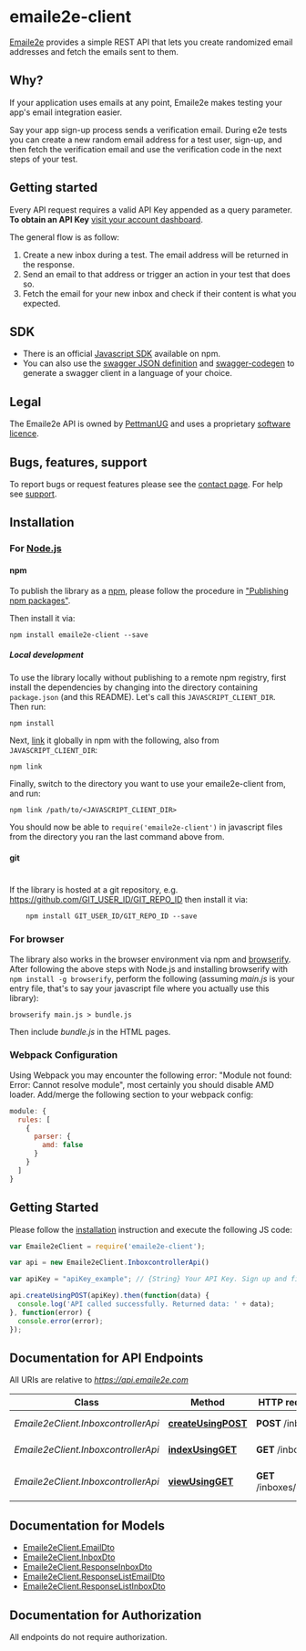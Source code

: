 # emaile2e-client

[Emaile2e](http://www.emaile2e.com) provides a simple REST API that lets you create randomized email addresses and fetch the emails sent to them.

## Why?
If your application uses emails at any point, Emaile2e makes testing your app's email integration easier.

Say your app sign-up process sends a verification email. During e2e tests you can create a new random email 
address for a test user, sign-up, and then fetch the verification email and use the verification code in the next steps of your test.

## Getting started
Every API request requires a valid API Key appended as a query parameter. **To obtain an API Key** [visit your account dashboard](http://www.emaile2e.com/dashboard).  

The general flow is as follow: 
1. Create a new inbox during a test. The email address will be returned in the response. 
2. Send an email to that address or trigger an action in your test that does so.
3. Fetch the email for your new inbox and check if their content is what you expected.

## SDK
- There is an official [Javascript SDK](https://www.npmjs.com/package/emaile2e-client) available on npm.
- You can also use the [swagger JSON definition](https://api.emaile2e.com/v2/api-docs) and [swagger-codegen](https://github.com/swagger-api/swagger-codegen) to generate a swagger client in a language of your choice.

## Legal
The Emaile2e API is owned by [PettmanUG](http://pettmanug.site) and uses a proprietary [software licence](http://www.binpress.com/license/view/l/c8376a01eca7465027a978d3fde5a1e2).  

## Bugs, features, support
To report bugs or request features please see the [contact page](http://www.emaile2e.com/contact). For help see [support](http://www.emaile2e.com/support).

## Installation

### For [Node.js](https://nodejs.org/)

#### npm

To publish the library as a [npm](https://www.npmjs.com/),
please follow the procedure in ["Publishing npm packages"](https://docs.npmjs.com/getting-started/publishing-npm-packages).

Then install it via:

```shell
npm install emaile2e-client --save
```

##### Local development

To use the library locally without publishing to a remote npm registry, first install the dependencies by changing 
into the directory containing `package.json` (and this README). Let's call this `JAVASCRIPT_CLIENT_DIR`. Then run:

```shell
npm install
```

Next, [link](https://docs.npmjs.com/cli/link) it globally in npm with the following, also from `JAVASCRIPT_CLIENT_DIR`:

```shell
npm link
```

Finally, switch to the directory you want to use your emaile2e-client from, and run:

```shell
npm link /path/to/<JAVASCRIPT_CLIENT_DIR>
```

You should now be able to `require('emaile2e-client')` in javascript files from the directory you ran the last 
command above from.

#### git
#
If the library is hosted at a git repository, e.g.
https://github.com/GIT_USER_ID/GIT_REPO_ID
then install it via:

```shell
    npm install GIT_USER_ID/GIT_REPO_ID --save
```

### For browser

The library also works in the browser environment via npm and [browserify](http://browserify.org/). After following
the above steps with Node.js and installing browserify with `npm install -g browserify`,
perform the following (assuming *main.js* is your entry file, that's to say your javascript file where you actually 
use this library):

```shell
browserify main.js > bundle.js
```

Then include *bundle.js* in the HTML pages.

### Webpack Configuration

Using Webpack you may encounter the following error: "Module not found: Error:
Cannot resolve module", most certainly you should disable AMD loader. Add/merge
the following section to your webpack config:

```javascript
module: {
  rules: [
    {
      parser: {
        amd: false
      }
    }
  ]
}
```

## Getting Started

Please follow the [installation](#installation) instruction and execute the following JS code:

```javascript
var Emaile2eClient = require('emaile2e-client');

var api = new Emaile2eClient.InboxcontrollerApi()

var apiKey = "apiKey_example"; // {String} Your API Key. Sign up and find it in your dashboard.

api.createUsingPOST(apiKey).then(function(data) {
  console.log('API called successfully. Returned data: ' + data);
}, function(error) {
  console.error(error);
});


```

## Documentation for API Endpoints

All URIs are relative to *https://api.emaile2e.com*

Class | Method | HTTP request | Description
------------ | ------------- | ------------- | -------------
*Emaile2eClient.InboxcontrollerApi* | [**createUsingPOST**](docs/InboxcontrollerApi.md#createUsingPOST) | **POST** /inboxes | Create an inbox
*Emaile2eClient.InboxcontrollerApi* | [**indexUsingGET**](docs/InboxcontrollerApi.md#indexUsingGET) | **GET** /inboxes | List your inboxes
*Emaile2eClient.InboxcontrollerApi* | [**viewUsingGET**](docs/InboxcontrollerApi.md#viewUsingGET) | **GET** /inboxes/{uuid} | Fetch emails for a given inbox


## Documentation for Models

 - [Emaile2eClient.EmailDto](docs/EmailDto.md)
 - [Emaile2eClient.InboxDto](docs/InboxDto.md)
 - [Emaile2eClient.ResponseInboxDto](docs/ResponseInboxDto.md)
 - [Emaile2eClient.ResponseListEmailDto](docs/ResponseListEmailDto.md)
 - [Emaile2eClient.ResponseListInboxDto](docs/ResponseListInboxDto.md)


## Documentation for Authorization

 All endpoints do not require authorization.


